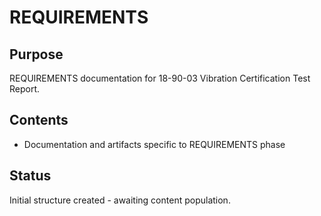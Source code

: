 # REQUIREMENTS

## Purpose
REQUIREMENTS documentation for 18-90-03 Vibration Certification Test Report.

## Contents
- Documentation and artifacts specific to REQUIREMENTS phase

## Status
Initial structure created - awaiting content population.
